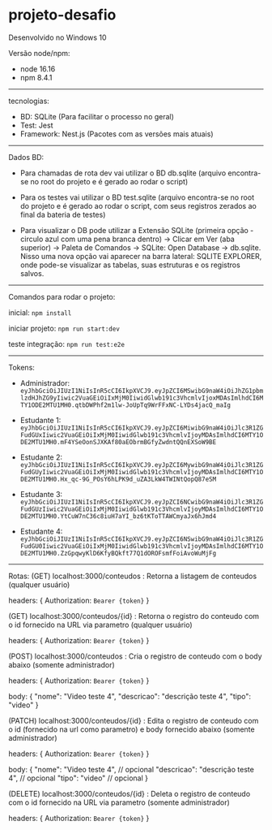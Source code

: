 # projeto-desafio

Desenvolvido no Windows 10

Versão node/npm:
- node 16.16
- npm 8.4.1

-------------------------------------------------------------------------------------------------------------------------------

tecnologias:
- BD: SQLite (Para facilitar o processo no geral)
- Test: Jest
- Framework: Nest.js (Pacotes com as versões mais atuais)

-------------------------------------------------------------------------------------------------------------------------------

Dados BD:
- Para chamadas de rota dev vai utilizar o BD db.sqlite (arquivo encontra-se no root do projeto e é gerado ao rodar o script)

- Para os testes vai utilizar o BD test.sqlite (arquivo encontra-se no root do projeto e é gerado ao rodar o script, com seus registros zerados ao final da bateria de testes)

- Para visualizar o DB pode utilizar a Extensão SQLite (primeira opção - circulo azul com uma pena branca dentro) -> Clicar em Ver (aba superior) -> Paleta de Comandos -> SQLite: Open Database -> db.sqlite. Nisso uma nova opção vai aparecer na barra lateral: SQLITE EXPLORER, onde pode-se visualizar as tabelas, suas estruturas e os registros salvos.

-------------------------------------------------------------------------------------------------------------------------------
Comandos para rodar o projeto:

inicial: `npm install`

iniciar projeto: `npm run start:dev`

teste integração: `npm run test:e2e`

-------------------------------------------------------------------------------------------------------------------------------

Tokens:
- Administrador: `eyJhbGciOiJIUzI1NiIsInR5cCI6IkpXVCJ9.eyJpZCI6MSwibG9naW4iOiJhZG1pbmlzdHJhZG9yIiwic2VuaGEiOiIxMjM0IiwidGlwb191c3VhcmlvIjoxMDAsImlhdCI6MTY1ODE2MTU1MH0.qtbDWPhf2m1lw-JoUpTq9WrFFxNC-LYDs4jacQ_maIg`

- Estudante 1: `eyJhbGciOiJIUzI1NiIsInR5cCI6IkpXVCJ9.eyJpZCI6MiwibG9naW4iOiJlc3R1ZGFudGUxIiwic2VuaGEiOiIxMjM0IiwidGlwb191c3VhcmlvIjoyMDAsImlhdCI6MTY1ODE2MTU1MH0.mF4YSeOonSJXKAf80aEObrmBGfyZwdntQQnEXSoW9BE`

- Estudante 2: `eyJhbGciOiJIUzI1NiIsInR5cCI6IkpXVCJ9.eyJpZCI6MywibG9naW4iOiJlc3R1ZGFudGUyIiwic2VuaGEiOiIxMjM0IiwidGlwb191c3VhcmlvIjoyMDAsImlhdCI6MTY1ODE2MTU1MH0.Hx_qc-9G_POsY6hLPK9d_uZA3LkW4TWINtQopQ87eSM`

- Estudante 3: `eyJhbGciOiJIUzI1NiIsInR5cCI6IkpXVCJ9.eyJpZCI6NCwibG9naW4iOiJlc3R1ZGFudGUzIiwic2VuaGEiOiIxMjM0IiwidGlwb191c3VhcmlvIjoyMDAsImlhdCI6MTY1ODE2MTU1MH0.YtCuW7nC36c8iuH7aYI_bz6tKToTTAWCmyaJx6hJmd4`

- Estudante 4: `eyJhbGciOiJIUzI1NiIsInR5cCI6IkpXVCJ9.eyJpZCI6NSwibG9naW4iOiJlc3R1ZGFudGU0Iiwic2VuaGEiOiIxMjM0IiwidGlwb191c3VhcmlvIjoyMDAsImlhdCI6MTY1ODE2MTU1MH0.ZzGpqwyKlD6KfyBQkft77Q1dOROFsmfFoiAvoWuMjFg`

-------------------------------------------------------------------------------------------------------------------------------

Rotas:
(GET) localhost:3000/conteudos : Retorna a listagem de conteudos (qualquer usuário)

headers: {
    Authorization: `Bearer {token}`
}

(GET) localhost:3000/conteudos/{id} : Retorna o registro do conteudo com o id fornecido na URL via parametro (qualquer usuário)

headers: {
    Authorization: `Bearer {token}`
}

(POST) localhost:3000/conteudos : Cria o registro de conteudo com o body abaixo (somente administrador)

headers: {
    Authorization: `Bearer {token}`
}

body: {
    "nome": "Video teste 4",
    "descricao": "descrição teste 4",
    "tipo": "video"
}

(PATCH) localhost:3000/conteudos/{id} : Edita o registro de conteudo com o id (fornecido na url como parametro) e body fornecido abaixo (somente administrador)

headers: {
    Authorization: `Bearer {token}`
}

body: {
    "nome": "Video teste 4", // opcional
    "descricao": "descrição teste 4", // opcional
    "tipo": "video" // opcional
}

(DELETE) localhost:3000/conteudos/{id} : Deleta o registro de conteudo com o id fornecido na URL via parametro (somente administrador)

headers: {
    Authorization: `Bearer {token}`
}
